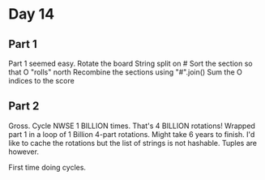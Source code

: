 # Day 14

## Part 1

Part 1 seemed easy.
Rotate the board
String split on #
Sort the section so that O "rolls" north
Recombine the sections using "#".join()
Sum the O indices to the score

## Part 2

Gross. Cycle NWSE 1 BILLION times. That's 4 BILLION rotations!
Wrapped part 1 in a loop of 1 Billion 4-part rotations.
Might take 6 years to finish.
I'd like to cache the rotations but the list of strings is not hashable.
Tuples are however.

First time doing cycles.
